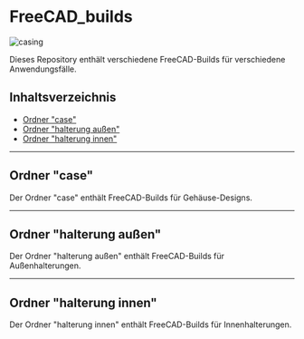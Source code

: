 # FreeCAD_builds

![casing](case/Gehäuse/case.png)
  


Dieses Repository enthält verschiedene FreeCAD-Builds für verschiedene Anwendungsfälle.

## Inhaltsverzeichnis

- [Ordner "case"](#ordner-case)
- [Ordner "halterung außen"](#ordner-halterung-außen)
- [Ordner "halterung innen"](#ordner-halterung-innen)

---

## Ordner "case"

Der Ordner "case" enthält FreeCAD-Builds für Gehäuse-Designs.


---

## Ordner "halterung außen"

Der Ordner "halterung außen" enthält FreeCAD-Builds für Außenhalterungen.

---

## Ordner "halterung innen"

Der Ordner "halterung innen" enthält FreeCAD-Builds für Innenhalterungen.



